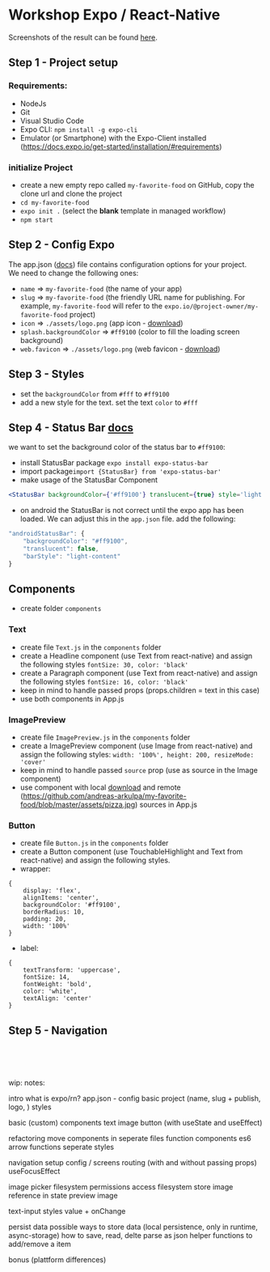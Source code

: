 # Workshop Expo / React-Native

Screenshots of the result can be found [here](https://github.com/andreas-arkulpa/my-favorite-food/tree/master/screenshots).

## Step 1 - Project setup

### Requirements:

- NodeJs
- Git
- Visual Studio Code
- Expo CLI: `npm install -g expo-cli`
- Emulator (or Smartphone) with the Expo-Client installed (https://docs.expo.io/get-started/installation/#requirements)

### initialize Project

- create a new empty repo called `my-favorite-food` on GitHub, copy the clone url and clone the project
- `cd my-favorite-food`
- `expo init .` (select the <b>blank</b> template in managed workflow)
- `npm start`

## Step 2 - Config Expo

The app.json ([docs](https://docs.expo.io/versions/v39.0.0/config/app/)) file contains configuration options for your project.<br/>
We need to change the following ones:

- `name` => `my-favorite-food` (the name of your app)
- `slug` => `my-favorite-food` (the friendly URL name for publishing. For example, `my-favorite-food` will refer to the `expo.io/@project-owner/my-favorite-food` project)
- `icon` => `./assets/logo.png` (app icon - [download](https://github.com/andreas-arkulpa/my-favorite-food/blob/master/assets/logo.png))
- `splash.backgroundColor` => `#ff9100` (color to fill the loading screen background)
- `web.favicon` => `./assets/logo.png` (web favicon - [download](https://github.com/andreas-arkulpa/my-favorite-food/blob/master/assets/logo.png))

## Step 3 - Styles

- set the `backgroundColor` from `#fff` to `#ff9100`
- add a new style for the text. set the text `color` to `#fff`

## Step 4 - Status Bar [docs](https://docs.expo.io/versions/v39.0.0/sdk/status-bar/)

we want to set the background color of the status bar to `#ff9100`:

- install StatusBar package `expo install expo-status-bar`
- import package`import {StatusBar} from 'expo-status-bar'`
- make usage of the StatusBar Component

```jsx
<StatusBar backgroundColor={'#ff9100'} translucent={true} style='light' />
```

- on android the StatusBar is not correct until the expo app has been loaded. We can adjust this in the `app.json` file. add the following:

```javascript
"androidStatusBar": {
    "backgroundColor": "#ff9100",
    "translucent": false,
    "barStyle": "light-content"
}
```

## Components

- create folder `components`

### Text

- create file `Text.js` in the `components` folder
- create a Headline component (use Text from react-native) and assign the following styles `fontSize: 30, color: 'black'`
- create a Paragraph component (use Text from react-native) and assign the following styles `fontSize: 16, color: 'black'`
- keep in mind to handle passed props (props.children = text in this case)
- use both components in App.js

### ImagePreview

- create file `ImagePreview.js` in the `components` folder
- create a ImagePreview component (use Image from react-native) and assign the following styles: `width: '100%', height: 200, resizeMode: 'cover'`
- keep in mind to handle passed `source` prop (use as source in the Image component)
- use component with local [download](https://github.com/andreas-arkulpa/my-favorite-food/blob/master/assets/pizza.jpg) and remote (https://github.com/andreas-arkulpa/my-favorite-food/blob/master/assets/pizza.jpg) sources in App.js

### Button

- create file `Button.js` in the `components` folder
- create a Button component (use TouchableHighlight and Text from react-native) and assign the following styles.
- wrapper:

```
{
    display: 'flex',
    alignItems: 'center',
    backgroundColor: '#ff9100',
    borderRadius: 10,
    padding: 20,
    width: '100%'
}
```

- label:

```
{
    textTransform: 'uppercase',
    fontSize: 14,
    fontWeight: 'bold',
    color: 'white',
    textAlign: 'center'
}
```

## Step 5 - Navigation

<br/>
<br/>
<br/>

wip: notes:

intro
what is expo/rn?
app.json - config basic project (name, slug + publish, logo, )
styles

basic (custom) components
text
image
button (with useState and useEffect)

refactoring
move components in seperate files
function components
es6 arrow functions
seperate styles

navigation
setup
config / screens
routing (with and without passing props)
useFocusEffect

image picker
filesystem permissions
access filesystem
store image reference in state
preview image

text-input
styles
value + onChange

persist data
possible ways to store data (local persistence, only in runtime, async-storage)
how to save, read, delte
parse as json
helper functions to add/remove a item

bonus (plattform differences)
